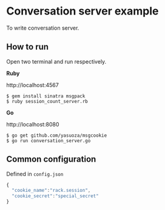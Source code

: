 # Conversation server example
To write conversation server.

## How to run

Open two terminal and run respectively.

**Ruby**

http://localhost:4567

```
$ gem install sinatra msgpack
$ ruby session_count_server.rb
```

**Go**

http://localhost:8080

```
$ go get github.com/yasuoza/msgcookie
$ go run conversation_server.go
```

## Common configuration

Defined in `config.json`

```js
{
  "cookie_name":"rack.session",
  "cookie_secret":"special_secret"
}
```
